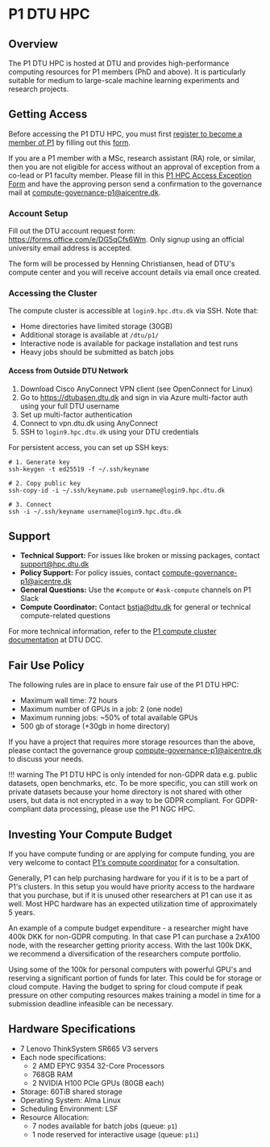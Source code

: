 # P1 DTU HPC

## Overview
The P1 DTU HPC is hosted at DTU and provides high-performance computing resources for P1 members (PhD and above). It is particularly suitable for medium to large-scale machine learning experiments and research projects.

## Getting Access
Before accessing the P1 DTU HPC, you must first [register to become a member of P1](https://www.aicentre.dk/affiliation) by filling out this [form](https://da.surveymonkey.com/r/P1Affiliation).

If you are a P1 member with a MSc, research assistant (RA) role, or similar, then you are not eligible for access without an approval of exception from a co-lead or P1 faculty member. Please fill in this [P1 HPC Access Exception Form](https://forms.gle/q1ETeFCAeho6qqMK6) and have the approving person send a confirmation to the governance mail at <compute-governance-p1@aicentre.dk>.

### Account Setup

Fill out the DTU account request form: <https://forms.office.com/e/DG5qCfs6Wm>. Only signup using an official university email address is accepted.

The form will be processed by Henning Christiansen, head of DTU's compute center and you will receive account details via email once created.

### Accessing the Cluster
The compute cluster is accessible at `login9.hpc.dtu.dk` via SSH. Note that:

- Home directories have limited storage (30GB)
- Additional storage is available at `/dtu/p1/`
- Interactive node is available for package installation and test runs
- Heavy jobs should be submitted as batch jobs

#### Access from Outside DTU Network
1. Download Cisco AnyConnect VPN client (see OpenConnect for Linux)
2. Go to https://dtubasen.dtu.dk and sign in via Azure multi-factor auth using your full DTU username
3. Set up multi-factor authentication
4. Connect to vpn.dtu.dk using AnyConnect
5. SSH to `login9.hpc.dtu.dk` using your DTU credentials

For persistent access, you can set up SSH keys:

```
# 1. Generate key
ssh-keygen -t ed25519 -f ~/.ssh/keyname

# 2. Copy public key
ssh-copy-id -i ~/.ssh/keyname.pub username@login9.hpc.dtu.dk

# 3. Connect
ssh -i ~/.ssh/keyname username@login9.hpc.dtu.dk
```

## Support
- **Technical Support:** For issues like broken or missing packages, contact <support@hpc.dtu.dk>
- **Policy Support:** For policy issues, contact <compute-governance-p1@aicentre.dk>
- **General Questions:** Use the `#compute` or `#ask-compute` channels on P1 Slack
- **Compute Coordinator:** Contact <bstja@dtu.dk> for general or technical compute-related questions

For more technical information, refer to the [P1 compute cluster documentation](https://www.hpc.dtu.dk/?page_id=5028) at DTU DCC. 

## Fair Use Policy

The following rules are in place to ensure fair use of the P1 DTU HPC:

- Maximum wall time: 72 hours
- Maximum number of GPUs in a job: 2 (one node)
- Maximum running jobs: ~50% of total available GPUs
- 500 gb of storage (+30gb in home directory)

If you have a project that requires more storage resources than the above, please contact the governance group
<compute-governance-p1@aicentre.dk> to discuss your needs.

!!! warning
The P1 DTU HPC is only intended for non-GDPR data e.g. public datasets, open benchmarks, etc. To be more
specific, you can still work on private datasets because your home directory is not shared with other users, but
data is not encrypted in a way to be GDPR compliant. For GDPR-compliant data processing, please use the P1 NGC HPC.

## Investing Your Compute Budget

If you have compute funding or are applying for compute funding, you are very welcome to contact [P1's compute coordinator](https://www.aicentre.dk/computing) for a consultation.

Generally, P1 can help purchasing hardware for you if it is to be a part of P1's clusters. In this setup you would have priority access to the hardware that you purchase, but if it is unused other researchers at P1 can use it as well. Most HPC hardware has an expected utilization time of approximately 5 years.

An example of a compute budget expenditure - a researcher might have 400k DKK for non-GDPR computing. In that case P1 can purchase a 2xA100 node, with the researcher getting priority access. With the last 100k DKK, we recommend a diversification of the researchers compute portfolio.

Using some of the 100k for personal computers with powerful GPU's
and reserving a significant portion of funds for later. This could be for storage or cloud compute. Having the budget to spring for cloud compute if peak pressure on other computing resources makes training a model in time for a submission deadline infeasible can be necessary.

## Hardware Specifications

- 7 Lenovo ThinkSystem SR665 V3 servers
- Each node specifications:
    - 2 AMD EPYC 9354 32-Core Processors
    - 768GB RAM
    - 2 NVIDIA H100 PCIe GPUs (80GB each)
- Storage: 60TiB shared storage
- Operating System: Alma Linux
- Scheduling Environment: LSF
- Resource Allocation:
    - 7 nodes available for batch jobs (queue: `p1`)
    - 1 node reserved for interactive usage (queue: `p1i`)
